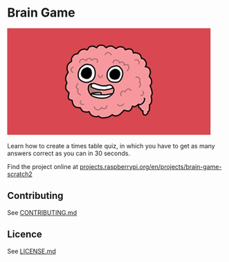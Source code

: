 # Brain Game

![Brain Game](/en/images/banner.png)

Learn how to create a times table quiz, in which you have to get as many answers correct as you can in 30 seconds.

Find the project online at [projects.raspberrypi.org/en/projects/brain-game-scratch2](https://projects.raspberrypi.org/en/projects/brain-game-scratch2)

## Contributing
See [CONTRIBUTING.md](CONTRIBUTING.md)

## Licence
 See [LICENSE.md](LICENSE.md)
